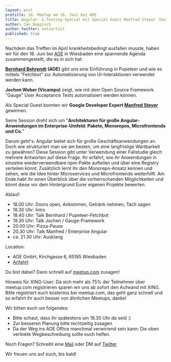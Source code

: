 ```yaml
---
layout: post
pretitle: 16. Meetup am 18. Juni bei AOE
title: Angular- & Testing-Special mit Special Guest Manfred Steyer (Google Dev Expert)
author: Jan Deppisch
author_twitter: netzartist
published: true
---
```


Nachdem das Treffen im April krankheitsbedingt ausfallen musste, haben wir für den 18. Juni bei [AOE](https://www.aoe.com/) in Wiesbaden eine spannende Agenda zusammengestellt, die es in sich hat:

**[Bernhard Behrendt](https://twitter.com/BB48980099) (AOE)** gibt uns eine Einführung in Pupeteer und wie es mittels "Fetchbot" zur Automatisierung von UI-Interaktionen verwendet werden kann.

**Jochen Weber (Vicampo)** zeigt, wie mit dem Open Source Framework "Gauge" User Acceptance Tests automatisiert werden können.

Als Special Guest konnten wir **Google Developer Expert [Manfred Steyer](https://www.softwarearchitekt.io)** gewinnen.

Seine Session dreht sich um "**Architekturen für große Angular-Anwendungen im Enterprise-Umfeld: Pakete, Monorepos, Microfrontends und Co.**"

Darum geht's: Angular bietet sich für große Geschäftsanwendungen an. Doch wie strukturiert man sie am besten, um eine langfristige Wartbarkeit zu gewähren? Diese Session gibt unter Verwendung einer Fallstudie gleich mehrere Antworten auf diese Frage. Ihr erfahrt, wie ihr Anwendungen in einzelne wiederverwendbare npm-Pakte aufteilen und über eine Registry verteilen könnt. Zusätzlich lernt ihr den Monorepo-Ansatz kennen und sehen, wie die Idee hinter Microservices und Microfrontends weiterhilft. Am Ende habt ihr einen Überblick über die vorherrschenden Möglichkeiten und könnt diese vor dem Hintergrund Eurer eigenen Projekte bewerten.

Ablauf:
- 18.00 Uhr: Doors open, Ankommen, Getränk nehmen, Tach sagen
- 18.30 Uhr: Intro
- 18.40 Uhr: Talk Bernhard / Pupeteer-Fetchbot
- 19.30 Uhr: Talk Jochen / Gauge-Framework
- 20.00 Uhr: Pizza-Pause
- 20.30 Uhr: Talk Manfred / Enterprise Angular
- ca. 21.30 Uhr: Ausklang

Location:
- AOE GmbH, Kirchgasse 6, 65185 Wiesbaden
- [Anfahrt](https://www.aoe.com/fileadmin/AOE.com/images/main_navigation/contact/locations/Anfahrtsbeschreibung_zu_AOE_in_Wiesbaden.pdf)

Du bist dabei? Dann schnell auf [meetup.com](https://www.meetup.com/de-DE/frontend_rm/events/250650266/) zusagen!

Hinweis für XING-User: Da sich mehr als 75% der Teilnehmer über meetup.com registrieren sparen wir uns ab sofort den Aufwand mit XING. Bitte registriert euch kostenlos bei meetup.com, das geht ganz schnell und so erfahrt ihr auch besser von ähnlichen Meetups, danke!

Wir bitten euch um folgendes:
- Bitte schaut, dass ihr spätestens um 18.30 Uhr da seid :)
- Zur besseren Planung bitte rechtzeitig zusagen
- Da der Weg ins AOE Office manchmal verwirrend sein kann: Die oben verlinkte Wegbeschreibung sollte euch helfen.

Noch Fragen? Schreibt eine [Mail](mailto:info@frontend-rheinmain.de) oder DM auf [Twitter](https://twitter.com/frontend_rm)

Wir freuen uns auf euch, bis bald! 
